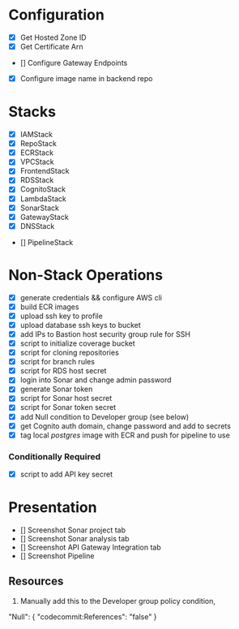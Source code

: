 # Configuration
- [x] Get Hosted Zone ID
- [x] Get Certificate Arn
- [] Configure Gateway Endpoints
- [x] Configure image name in backend repo

# Stacks

- [x] IAMStack
- [x] RepoStack
- [x] ECRStack
- [x] VPCStack
- [x] FrontendStack
- [x] RDSStack
- [x] CognitoStack
- [x] LambdaStack
- [x] SonarStack
- [x] GatewayStack
- [x] DNSStack
- [] PipelineStack

# Non-Stack Operations

- [x] generate credentials && configure AWS cli
- [x] build ECR images
- [x] upload ssh key to profile
- [x] upload database ssh keys to bucket
- [x] add IPs to Bastion host security group rule for SSH
- [x] script to initialize coverage bucket
- [x] script for cloning repositories
- [x] script for branch rules
- [x] script for RDS host secret 
- [x] login into Sonar and change admin password
- [x] generate Sonar token
- [x] script for Sonar host secret
- [x] script for Sonar token secret
- [x] add Null condition to Developer group (see below)
- [x] get Cognito auth domain, change password and add to secrets
- [x] tag local *postgres* image with ECR and push for pipeline to use

### Conditionally Required
- [x] script to add API key secret

# Presentation

- [] Screenshot Sonar project tab
- [] Screenshot Sonar analysis tab
- [] Screenshot API Gateway Integration tab
- [] Screenshot Pipeline

## Resources

1. Manually add this to the Developer group policy condition,

"Null": {
    "codecommit:References": "false"
}